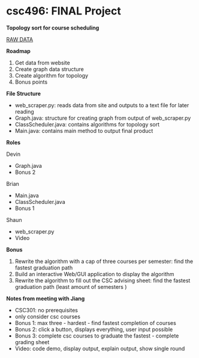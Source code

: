 ﻿# csc496: FINAL Project
**Topology sort for course scheduling**

[RAW DATA](https://www.wcupa.edu/sciences-mathematics/computerScience/undergradCourses.aspx)

**Roadmap**
1. Get data from website
2. Create graph data structure
3. Create algorithm for topology
4. Bonus points

**File Structure**
- web_scraper.py: reads data from site and outputs to a text file for later reading
- Graph.java: structure for creating graph from output of web_scraper.py
- ClassScheduler.java: contains algorithms for topology sort
- Main.java: contains main method to output final product

**Roles**

Devin
- Graph.java
- Bonus 2

Brian
- Main.java
- ClassScheduler.java
- Bonus 1

Shaun
- web_scraper.py
- Video

**Bonus**
1. Rewrite the algorithm with a cap of three courses per semester: find the fastest graduation path
2. Build an interactive Web/GUI application to display the algorithm
3. Rewrite the algorithm to fill out the CSC advising sheet: find the fastest graduation path (least amount of semesters
)




**Notes from meeting with Jiang**
- CSC301: no prerequisites
- only consider csc courses
- Bonus 1: max three - hardest - find fastest completion of courses
- Bonus 2: click a button, displays everything, user input possible
- Bonus 3: complete csc courses to graduate the fastest - complete grading sheet
- Video: code demo, display output, explain output, show single round
